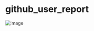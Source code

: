 # github_user_report

![image](https://github.com/araujoalves/github_user_report/assets/106118112/a8a7d788-291f-480b-b2a9-6384038c4d20)





